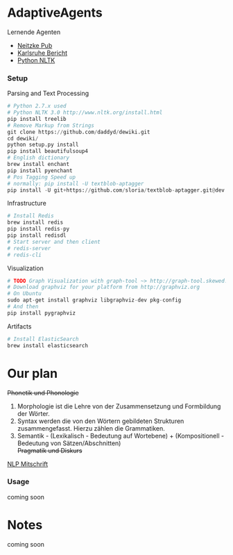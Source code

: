 AdaptiveAgents
==============

Lernende Agenten

- <a href="https://pub.informatik.haw-hamburg.de/home/pub/prof/neitzke_michael/PO/Lernende%20Agenten/" target="_blank">Neitzke Pub</a>
- <a href="http://digbib.ubka.uni-karlsruhe.de/eva/ira/2006/5" target="_blank">Karlsruhe Bericht</a>
- <a href="http://www.nltk.org/" target="_blank">Python NLTK</a>

### Setup ###
	
Parsing and Text Processing
```python
# Python 2.7.x used
# Python NLTK 3.0 http://www.nltk.org/install.html
pip install treelib
# Remove Markup from Strings
git clone https://github.com/daddyd/dewiki.git
cd dewiki/
python setup.py install
pip install beautifulsoup4
# English dictionary
brew install enchant
pip install pyenchant
# Pos Tagging Speed up
# normally: pip install -U textblob-aptagger
pip install -U git+https://github.com/sloria/textblob-aptagger.git@dev
```

Infrastructure
```python
# Install Redis
brew install redis
pip install redis-py
pip install redisdl
# Start server and then client
# redis-server
# redis-cli
```

Visualization

```python
# TODO Graph Visualization with graph-tool ~> http://graph-tool.skewed.de/ (python)
# Download graphviz for your platform from http://graphviz.org 
# On Ubuntu
sudo apt-get install graphviz libgraphviz-dev pkg-config
# And then
pip install pygraphviz
```

Artifacts
```python
# Install ElasticSearch
brew install elasticsearch
```

# Our plan #
<s>Phonetik und Phonologie</s><br />
1. Morphologie ist die Lehre von der Zusammensetzung und Formbildung  der Wörter.<br />
2. Syntax werden die von den Wörtern gebildeten Strukturen zusammengefasst. Hierzu zählen die Grammatiken.<br />
3. Semantik - (Lexikalisch - Bedeutung auf Wortebene) + (Kompositionell - Bedeutung von Sätzen/Abschnitten)<br />
<s>Pragmatik und Diskurs</s><br />

<a href="https://gist.github.com/sacry-/31e780c9b87d28014cb9" target="_blank">NLP Mitschrift</a>

### Usage ###
coming soon

# Notes #
coming soon
